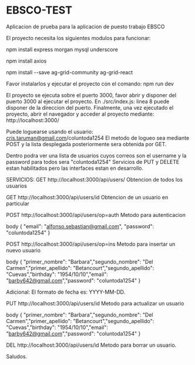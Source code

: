 # EBSCO-TEST
Aplicacion de prueba para la aplicacion de puesto trabajo EBSCO

El proyecto necesita los siguientes modulos para funcionar:

npm install express morgan mysql underscore

npm install axios

npm install --save ag-grid-community ag-grid-react


Favor instalarlos y ejecutar el proyecto con el comando:
npm run dev

El proyecto se ejecuta sobre el puerto 3000, favor abrir y disponer del puerto 3000 al ejecutar el proyecto.
En ./src/index.js: linea 8 puede disponer de la direccion del puerto.
Finalmente, una vez ejecutado el proyecto, abrir el navegador y acceder al proyecto mediante:
http://localhost:3000/

Puede loguearse usando el usuario:
cris.taruman@gmail.com/coluntoda1254
El metodo de logueo sea mediante POST y la lista desplegada posteriormente sera obtenida por GET.

Dentro podra ver una lista de usuarios cuyos correos son el username y la password para todos sera "coluntoda1254"
Servicios de PUT y DELETE estan habilitados pero las interfaces estan en desarrollo.

SERVICIOS:
GET   http://localhost:3000/api/users/            Obtencion de todos los usuarios

GET   http://localhost:3000/api/users/id          Obtencion de un usuario en particular

POST  http://localhost:3000/api/users/op=auth     Metodo para autenticacion

body { "email": "alfonso.sebastian@gmail.com", "password": "coluntoda1254" }

POST  http://localhost:3000/api/users/op=ins      Metodo para insertar un nuevo usuario

body { "primer_nombre": "Barbara","segundo_nombre": "Del Carmen","primer_apellido": "Betancourt","segundo_apellido": "Cuevas","birthday": "1954/10/10","email": "barby642@gmail.com","password": "coluntoda1254" }

Adicional: El formato de fecha es: YYYY-MM-DD.

PUT   http://localhost:3000/api/users/id          Metodo para actualizar un usuario

body { "primer_nombre": "Barbara","segundo_nombre": "Del Carmen","primer_apellido": "Betancourt","segundo_apellido": "Cuevas","birthday": "1954/10/10","email": "barby642@gmail.com","password": "coluntoda1254" }

DEL  http://localhost:3000/api/users/id           Metodo para borrar un usuario.

Saludos.
